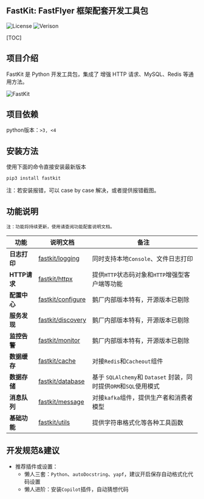 ## FastKit: FastFlyer 框架配套开发工具包
![License](fastkit/static/License-icon.svg)
![Verison](fastkit/static/Python-3.6.8+-icon.svg)

[TOC]

## 项目介绍
FastKit 是 Python 开发工具包，集成了 增强 HTTP 请求、MySQL、Redis 等通用方法。

![FastKit](fastkit/static/logo.png)

## 项目依赖
python版本：`>3, <4`

## 安装方法
使用下面的命令直接安装最新版本
```shell
pip3 install fastkit
```

注：若安装报错，可以 case by case 解决，或者提供报错截图。

## 功能说明

`注：功能将持续更新，使用请查阅功能配套说明文档。`

| **功能**          | **说明文档**                            | **备注**                                    
|-------------------|-----------------------------------------|---------------------------------------------
| **日志打印**      | [fastkit/logging](fastkit/logging)      | 同时支持本地`Console`、文件日志打印                                  
| **HTTP请求**      | [fastkit/httpx](fastkit/httpx)          | 提供`HTTP`状态码对象和`HTTP`增强型客户端等功能
| **配置中心**      | [fastkit/configure](fastkit/configure)  | 鹅厂内部版本特有，开源版本已剔除     
| **服务发现**      | [fastkit/discovery](fastkit/discovery)  | 鹅厂内部版本特有，开源版本已剔除        
| **监控告警**      | [fastkit/monitor](fastkit/monitor)      | 鹅厂内部版本特有，开源版本已剔除                      
| **数据缓存**      | [fastkit/cache](fastkit/cache)          | 对接`Redis`和`Cacheout`组件                                      
| **数据存储**      | [fastkit/database](fastkit/database)    | 基于 `SQLAlchemy`和 `Dataset` 封装，同时提供`ORM`和`SQL`使用模式                  
| **消息队列**      | [fastkit/message](fastkit/message)      | 对接`kafka`组件，提供生产者和消费者模型                      
| **基础功能**      | [fastkit/utils](fastkit/utils)          | 提供字符串格式化等各种工具函数  


## 开发规范&建议

- 推荐插件或设置：
    - 懒人三套：`Python`、`autoDocstring`、`yapf`，建议开启保存自动格式化代码设置
    - 懒人进阶：安装`Copilot`插件，自动猜想代码

